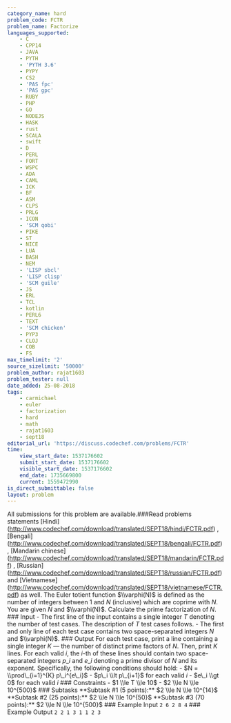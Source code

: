```yaml
---
category_name: hard
problem_code: FCTR
problem_name: Factorize
languages_supported:
    - C
    - CPP14
    - JAVA
    - PYTH
    - 'PYTH 3.6'
    - PYPY
    - CS2
    - 'PAS fpc'
    - 'PAS gpc'
    - RUBY
    - PHP
    - GO
    - NODEJS
    - HASK
    - rust
    - SCALA
    - swift
    - D
    - PERL
    - FORT
    - WSPC
    - ADA
    - CAML
    - ICK
    - BF
    - ASM
    - CLPS
    - PRLG
    - ICON
    - 'SCM qobi'
    - PIKE
    - ST
    - NICE
    - LUA
    - BASH
    - NEM
    - 'LISP sbcl'
    - 'LISP clisp'
    - 'SCM guile'
    - JS
    - ERL
    - TCL
    - kotlin
    - PERL6
    - TEXT
    - 'SCM chicken'
    - PYP3
    - CLOJ
    - COB
    - FS
max_timelimit: '2'
source_sizelimit: '50000'
problem_author: rajat1603
problem_tester: null
date_added: 25-08-2018
tags:
    - carmichael
    - euler
    - factorization
    - hard
    - math
    - rajat1603
    - sept18
editorial_url: 'https://discuss.codechef.com/problems/FCTR'
time:
    view_start_date: 1537176602
    submit_start_date: 1537176602
    visible_start_date: 1537176602
    end_date: 1735669800
    current: 1559472990
is_direct_submittable: false
layout: problem
---
```

All submissions for this problem are available.\###Read problems statements \[Hindi\](http://www.codechef.com/download/translated/SEPT18/hindi/FCTR.pdf) ,\[Bengali\](http://www.codechef.com/download/translated/SEPT18/bengali/FCTR.pdf) , \[Mandarin chinese\](http://www.codechef.com/download/translated/SEPT18/mandarin/FCTR.pdf) , \[Russian\](http://www.codechef.com/download/translated/SEPT18/russian/FCTR.pdf) and \[Vietnamese\](http://www.codechef.com/download/translated/SEPT18/vietnamese/FCTR.pdf) as well. The Euler totient function $\\varphi(N)$ is defined as the number of integers between $1$ and $N$ (inclusive) which are coprime with $N$. You are given $N$ and $\\varphi(N)$. Calculate the prime factorization of $N$. ### Input - The first line of the input contains a single integer $T$ denoting the number of test cases. The description of $T$ test cases follows. - The first and only line of each test case contains two space-separated integers $N$ and $\\varphi(N)$. ### Output For each test case, print a line containing a single integer $K$ — the number of distinct prime factors of $N$. Then, print $K$ lines. For each valid $i$, the $i$-th of these lines should contain two space-separated integers $p\_i$ and $e\_i$ denoting a prime divisor of $N$ and its exponent. Specifically, the following conditions should hold: - $N = \\prod\_{i=1}^{K} p\_i^{e\_i}$ - $p\_i \\lt p\_{i+1}$ for each valid $i$ - $e\_i \\gt 0$ for each valid $i$ ### Constraints - $1 \\le T \\le 10$ - $2 \\le N \\le 10^{500}$ ### Subtasks \*\*Subtask #1 (5 points):\*\* $2 \\le N \\le 10^{14}$ \*\*Subtask #2 (25 points):\*\* $2 \\le N \\le 10^{50}$ \*\*Subtask #3 (70 points):\*\* $2 \\le N \\le 10^{500}$ ### Example Input ``` 2 6 2 8 4 ``` ### Example Output ``` 2 2 1 3 1 1 2 3 ```
